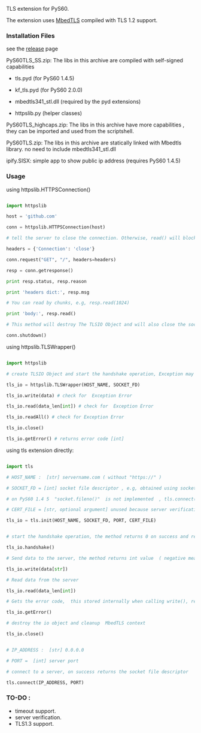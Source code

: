 TLS extension for  PyS60.

The extension uses [MbedTLS](https://github.com/JigokuMaster/Symbian-TLS-Patch) compiled with TLS 1.2 support.

### Installation Files

see the [release](https://github.com/JigokuMaster/PyS60TLS/releases) page

PyS60TLS_SS.zip: The libs in this archive are compiled with self-signed capabilities


* tls.pyd (for PyS60 1.4.5)

* kf_tls.pyd (for PyS60 2.0.0)

* mbedtls341_stl.dll (required by the pyd extensions)

* httpslib.py (helper classes)

PyS60TLS_highcaps.zip: The libs in this archive have more capabilities , they can be imported and used from the scriptshell.

PyS60TLS.zip: The libs in this archive are statically linked with Mbedtls library. no need to include mbedtls341_stl.dll

ipify.SISX: simple app to show public ip address (requires PyS60 1.4.5)

###  Usage

using httpslib.HTTPSConnection()

```python

import httpslib

host = 'github.com'

conn = httpslib.HTTPSConnection(host)

# tell the server to close the connection. Otherwise, read() will block forever.

headers = {'Connection': 'close'}

conn.request("GET", "/", headers=headers)

resp = conn.getresponse()

print resp.status, resp.reason

print 'headers dict:', resp.msg

# You can read by chunks, e.g, resp.read(1024)

print 'body:', resp.read()

# This method will destroy The TLSIO Object and will also close the socket file descriptor.

conn.shutdown()

```

using httpslib.TLSWrapper()

```python

import httpslib

# create TLSIO Object and start the handshake operation, Exception may occur here.

tls_io = httpslib.TLSWrapper(HOST_NAME, SOCKET_FD)

tls_io.write(data) # check for  Exception Error

tls_io.read(data_len[int]) # check for  Exception Error

tls_io.readAll() # check for Exception Error

tls_io.close() 

tls_io.getError() # returns error code [int]

```

using  tls extension directly:

```python

import tls

# HOST_NAME :  [str] servername.com ( without "https://" )

# SOCKET_FD = [int] socket file descriptor , e.g, obtained using socket_object.fileno() , 

# on PyS60 1.4 5  "socket.fileno()"  is not implemented  , tls.connect() can be used instead.

# CERT_FILE = [str, optional argument] unused because server verification isn't implemented for now.

tls_io = tls.init(HOST_NAME, SOCKET_FD, PORT, CERT_FILE)


# start the handshake operation, the method returns 0 on success and returns negative number on error.

tls_io.handshake()

# Send data to the server, the method returns int value  ( negative means error) , 0 or greater means the number of written bytes

tls_io.write(data[str])

# Read data from the server

tls_io.read(data_len[int]) 

# Gets the error code,  this stored internally when calling write(), read(), start_handshake()

tls_io.getError()

# destroy the io object and cleanup  MbedTLS context

tls_io.close()


# IP_ADDRESS :  [str] 0.0.0.0

# PORT =  [int] server port

# connect to a server, on success returns the socket file descriptor 

tls.connect(IP_ADDRESS, PORT)

```

### TO-DO :
- timeout support.
- server verification.
- TLS1.3 support.